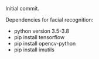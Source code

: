Initial commit.

Dependencies for facial recognition:
  - python version 3.5-3.8
  - pip install tensorflow
  - pip install opencv-python
  - pip install imutils
